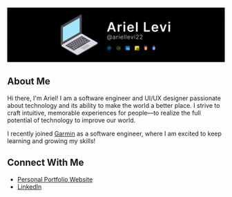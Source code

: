![Ariel Levi](/assets/banner.gif)

## About Me

Hi there, I'm Ariel! I am a software engineer and UI/UX designer passionate about technology and its ability to make the world a better place. I strive to craft intuitive, memorable experiences for people&mdash;to realize the full potential of technology to improve our world.

I recently joined [Garmin](https://www.garmin.com/en-US/company/about-garmin/) as a software engineer, where I am excited to keep learning and growing my skills!

## Connect With Me

-   [Personal Portfolio Website](https://ariellevi22.github.io/)
-   [LinkedIn](https://www.linkedin.com/in/ariel-levi/)
